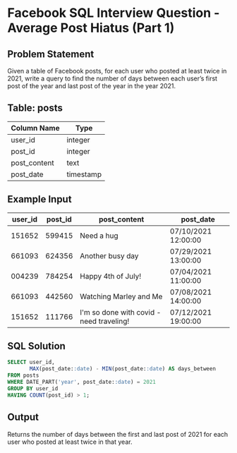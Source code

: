 # Facebook SQL Interview Question - Average Post Hiatus (Part 1)

## Problem Statement

Given a table of Facebook posts, for each user who posted at least twice in 2021, write a query to find the number of days between each user’s first post of the year and last post of the year in the year 2021.

## Table: posts

| Column Name   | Type      |
|---------------|-----------|
| user_id       | integer   |
| post_id       | integer   |
| post_content  | text      |
| post_date     | timestamp |

## Example Input

| user_id | post_id | post_content                              | post_date           |
|---------|---------|--------------------------------------------|---------------------|
| 151652  | 599415  | Need a hug                                 | 07/10/2021 12:00:00 |
| 661093  | 624356  | Another busy day                           | 07/29/2021 13:00:00 |
| 004239  | 784254  | Happy 4th of July!                         | 07/04/2021 11:00:00 |
| 661093  | 442560  | Watching Marley and Me                     | 07/08/2021 14:00:00 |
| 151652  | 111766  | I'm so done with covid - need traveling!  | 07/12/2021 19:00:00 |

## SQL Solution

```sql
SELECT user_id,
       MAX(post_date::date) - MIN(post_date::date) AS days_between
FROM posts
WHERE DATE_PART('year', post_date::date) = 2021
GROUP BY user_id
HAVING COUNT(post_id) > 1;
```

## Output

Returns the number of days between the first and last post of 2021 for each user who posted at least twice in that year.

